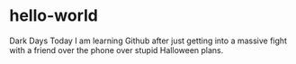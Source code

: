 # hello-world
Dark Days
Today I am learning Github after just getting into a massive fight with a friend over the phone over stupid Halloween plans. 
